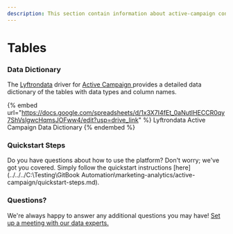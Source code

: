 ```yaml
---
description: This section contain information about active-campaign connector tables information
---
```


# Tables

### Data Dictionary

The [Lyftrondata](https://www.lyftrondata.com/) driver for [Active Campaign](https://www.lyftrondata.com/integration/marketing-analytics/active-campaign//)[ ](https://www.lyftrondata.com/integration/active-campaign/)provides a detailed data dictionary of the tables with data types and column names.

{% embed url="https://docs.google.com/spreadsheets/d/1x3X7I4fEt_0aNutIHECCR0qy7ShVslgwcHqmsJOFww4/edit?usp=drive_link" %}
Lyftrondata Active Campaign Data Dictionary
{% endembed %}

### Quickstart Steps

Do you have questions about how to use the platform? Don't worry; we've got you covered. Simply follow the quickstart instructions [here](../../../C:\Testing\GitBook Automation\marketing-analytics/active-campaign/quickstart-steps.md).

### Questions? <a href="#questions" id="questions"></a>

We're always happy to answer any additional questions you may have! [Set up a meeting with our data experts.](https://www.lyftrondata.com/book-a-meeting/)

